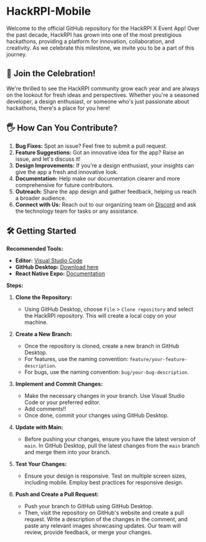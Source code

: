 # HackRPI-Mobile

Welcome to the official GitHub repository for the HackRPI X Event App! Over the past decade, HackRPI has grown into one of the most prestigious hackathons, providing a platform for innovation, collaboration, and creativity. As we celebrate this milestone, we invite you to be a part of this journey.

## 🎉 Join the Celebration!

We're thrilled to see the HackRPI community grow each year and are always on the lookout for fresh ideas and perspectives. Whether you're a seasoned developer, a design enthusiast, or someone who's just passionate about hackathons, there's a place for you here!

## 🖐 How Can You Contribute?

1. **Bug Fixes:** Spot an issue? Feel free to submit a pull request.
2. **Feature Suggestions:** Got an innovative idea for the app? Raise an issue, and let's discuss it!
3. **Design Improvements:** If you're a design enthusiast, your insights can give the app a fresh and innovative look.
4. **Documentation:** Help make our documentation clearer and more comprehensive for future contributors.
5. **Outreach:** Share the app design and gather feedback, helping us reach a broader audience.
6. **Connect with Us:** Reach out to our organizing team on [Discord](https://discord.gg/q4tdARPazB) and ask the technology team for tasks or any assistance.

## 🛠 Getting Started

**Recommended Tools:**
- **Editor:** [Visual Studio Code](https://code.visualstudio.com/download)
- **GitHub Desktop:** [Download here](https://desktop.github.com/)
- **React Native Expo:** [Documentation](https://docs.expo.dev/)

**Steps:**

1. **Clone the Repository:** 
   - Using GitHub Desktop, choose `File` > `Clone repository` and select the HackRPI repository. This will create a local copy on your machine.

2. **Create a New Branch:** 
   - Once the repository is cloned, create a new branch in GitHub Desktop.
   - For features, use the naming convention: `feature/your-feature-description`.
   - For bugs, use the naming convention: `bug/your-bug-description`.

3. **Implement and Commit Changes:** 
   - Make the necessary changes in your branch. Use Visual Studio Code or your preferred editor.
   - Add comments!!
   - Once done, commit your changes using GitHub Desktop.

4. **Update with Main:** 
   - Before pushing your changes, ensure you have the latest version of `main`. In GitHub Desktop, pull the latest changes from the `main` branch and merge them into your branch.

5. **Test Your Changes:** 
   - Ensure your design is responsive. Test on multiple screen sizes, including mobile. Employ best practices for responsive design.

6. **Push and Create a Pull Request:** 
   - Push your branch to GitHub using GitHub Desktop.
   - Then, visit the repository on GitHub's website and create a pull request. Write a description of the changes in the comment, and paste any relevant images showcasing updates. Our team will review, provide feedback, or merge your changes.
